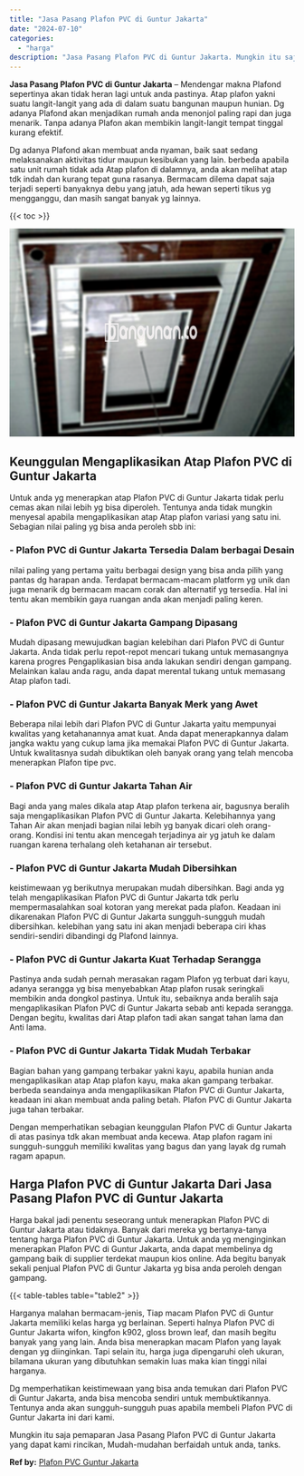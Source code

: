 ```yaml
---
title: "Jasa Pasang Plafon PVC di Guntur Jakarta"
date: "2024-07-10"
categories: 
  - "harga"
description: "Jasa Pasang Plafon PVC di Guntur Jakarta. Mungkin itu saja pemaparan Jasa Pasang Plafon PVC di Guntur Jakarta yang dapat kami rincikan, Mudah-mudahan berfaid..."
---
```


**Jasa Pasang Plafon PVC di Guntur Jakarta** – Mendengar makna Plafond sepertinya akan tidak heran lagi untuk anda pastinya. Atap plafon yakni suatu langit-langit yang ada di dalam suatu bangunan maupun hunian. Dg adanya Plafond akan menjadikan rumah anda menonjol paling rapi dan juga menarik. Tanpa adanya Plafon akan membikin langit-langit tempat tinggal kurang efektif.

Dg adanya Plafond akan membuat anda nyaman, baik saat sedang melaksanakan aktivitas tidur maupun kesibukan yang lain. berbeda apabila satu unit rumah tidak ada Atap plafon di dalamnya, anda akan melihat atap tdk indah dan kurang tepat guna rasanya. Bermacam dilema dapat saja terjadi seperti banyaknya debu yang jatuh, ada hewan seperti tikus yg mengganggu, dan masih sangat banyak yg lainnya.

{{< toc >}}

![Jasa Pasang Plafon PVC di Guntur Jakarta](/images/flafond-pvc-murah10.png)

## Keunggulan Mengaplikasikan Atap Plafon PVC di Guntur Jakarta

Untuk anda yg menerapkan atap Plafon PVC di Guntur Jakarta tidak perlu cemas akan nilai lebih yg bisa diperoleh. Tentunya anda tidak mungkin menyesal apabila mengaplikasikan atap Atap plafon variasi yang satu ini. Sebagian nilai paling yg bisa anda peroleh sbb ini:

### \- Plafon PVC di Guntur Jakarta Tersedia Dalam berbagai Desain

nilai paling yang pertama yaitu berbagai design yang bisa anda pilih yang pantas dg harapan anda. Terdapat bermacam-macam platform yg unik dan juga menarik dg bermacam macam corak dan alternatif yg tersedia. Hal ini tentu akan membikin gaya ruangan anda akan menjadi paling keren.

### \- Plafon PVC di Guntur Jakarta Gampang Dipasang

Mudah dipasang mewujudkan bagian kelebihan dari Plafon PVC di Guntur Jakarta. Anda tidak perlu repot-repot mencari tukang untuk memasangnya karena progres Pengaplikasian bisa anda lakukan sendiri dengan gampang. Melainkan kalau anda ragu, anda dapat merental tukang untuk memasang Atap plafon tadi.

### \- Plafon PVC di Guntur Jakarta Banyak Merk yang Awet

Beberapa nilai lebih dari Plafon PVC di Guntur Jakarta yaitu mempunyai kwalitas yang ketahanannya amat kuat. Anda dapat menerapkannya dalam jangka waktu yang cukup lama jika memakai Plafon PVC di Guntur Jakarta. Untuk kwalitasnya sudah dibuktikan oleh banyak orang yang telah mencoba menerapkan Plafon tipe pvc.

### \- Plafon PVC di Guntur Jakarta Tahan Air

Bagi anda yang males dikala atap Atap plafon terkena air, bagusnya beralih saja mengaplikasikan Plafon PVC di Guntur Jakarta. Kelebihannya yang Tahan Air akan menjadi bagian nilai lebih yg banyak dicari oleh orang-orang. Kondisi ini tentu akan mencegah terjadinya air yg jatuh ke dalam ruangan karena terhalang oleh ketahanan air tersebut.

### \- Plafon PVC di Guntur Jakarta Mudah Dibersihkan

keistimewaan yg berikutnya merupakan mudah dibersihkan. Bagi anda yg telah mengaplikasikan Plafon PVC di Guntur Jakarta tdk perlu mempermasalahkan soal kotoran yang merekat pada plafon. Keadaan ini dikarenakan Plafon PVC di Guntur Jakarta sungguh-sungguh mudah dibersihkan. kelebihan yang satu ini akan menjadi beberapa ciri khas sendiri-sendiri dibandingi dg Plafond lainnya.

### \- Plafon PVC di Guntur Jakarta Kuat Terhadap Serangga

Pastinya anda sudah pernah merasakan ragam Plafon yg terbuat dari kayu, adanya serangga yg bisa menyebabkan Atap plafon rusak seringkali membikin anda dongkol pastinya. Untuk itu, sebaiknya anda beralih saja mengaplikasikan Plafon PVC di Guntur Jakarta sebab anti kepada serangga. Dengan begitu, kwalitas dari Atap plafon tadi akan sangat tahan lama dan Anti lama.

### \- Plafon PVC di Guntur Jakarta Tidak Mudah Terbakar

Bagian bahan yang gampang terbakar yakni kayu, apabila hunian anda mengaplikasikan atap Atap plafon kayu, maka akan gampang terbakar. berbeda seandainya anda mengaplikasikan Plafon PVC di Guntur Jakarta, keadaan ini akan membuat anda paling betah. Plafon PVC di Guntur Jakarta juga tahan terbakar.

Dengan memperhatikan sebagian keunggulan Plafon PVC di Guntur Jakarta di atas pasinya tdk akan membuat anda kecewa. Atap plafon ragam ini sungguh-sungguh memiliki kwalitas yang bagus dan yang layak dg rumah ragam apapun.

## Harga Plafon PVC di Guntur Jakarta Dari Jasa Pasang Plafon PVC di Guntur Jakarta

Harga bakal jadi penentu seseorang untuk menerapkan Plafon PVC di Guntur Jakarta atau tidaknya. Banyak dari mereka yg bertanya-tanya tentang harga Plafon PVC di Guntur Jakarta. Untuk anda yg menginginkan menerapkan Plafon PVC di Guntur Jakarta, anda dapat membelinya dg gampang baik di supplier terdekat maupun kios online. Ada begitu banyak sekali penjual Plafon PVC di Guntur Jakarta yg bisa anda peroleh dengan gampang.

{{< table-tables table="table2" >}}

Harganya malahan bermacam-jenis, Tiap macam Plafon PVC di Guntur Jakarta memiliki kelas harga yg berlainan. Seperti halnya Plafon PVC di Guntur Jakarta wifon, kingfon k902, gloss brown leaf, dan masih begitu banyak yang yang lain. Anda bisa menerapkan macam Plafon yang layak dengan yg diinginkan. Tapi selain itu, harga juga dipengaruhi oleh ukuran, bilamana ukuran yang dibutuhkan semakin luas maka kian tinggi nilai harganya.

Dg memperhatikan keistimewaan yang bisa anda temukan dari Plafon PVC di Guntur Jakarta, anda bisa mencoba sendiri untuk membuktikannya. Tentunya anda akan sungguh-sungguh puas apabila membeli Plafon PVC di Guntur Jakarta ini dari kami.

Mungkin itu saja pemaparan Jasa Pasang Plafon PVC di Guntur Jakarta yang dapat kami rincikan, Mudah-mudahan berfaidah untuk anda, tanks.

**Ref by:** [Plafon PVC Guntur Jakarta](https://id.wikipedia.org/wiki/Plafon)
